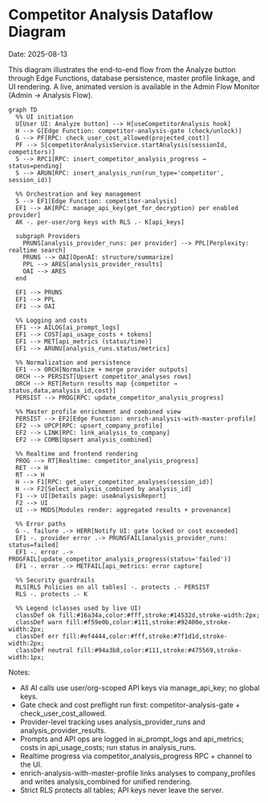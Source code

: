 # Competitor Analysis Dataflow Diagram
Date: 2025-08-13

This diagram illustrates the end-to-end flow from the Analyze button through Edge Functions, database persistence, master profile linkage, and UI rendering. A live, animated version is available in the Admin Flow Monitor (Admin → Analysis Flow).

```mermaid
graph TD
  %% UI initiation
  U[User UI: Analyze button] --> H[useCompetitorAnalysis hook]
  H --> G[Edge Function: competitor-analysis-gate (check/unlock)]
  G --> PF[RPC: check_user_cost_allowed(projected_cost)]
  PF --> S[competitorAnalysisService.startAnalysis(sessionId, competitors)]
  S --> RPC1[RPC: insert_competitor_analysis_progress → status=pending]
  S --> ARUN[RPC: insert_analysis_run(run_type='competitor', session_id)]
  
  %% Orchestration and key management
  S --> EF1[Edge Function: competitor-analysis]
  EF1 --> AK[RPC: manage_api_key(get_for_decryption) per enabled provider]
  AK -. per-user/org keys with RLS .- K[api_keys]
  
  subgraph Providers
    PRUNS[analysis_provider_runs: per provider] --> PPL[Perplexity: realtime search]
    PRUNS --> OAI[OpenAI: structure/summarize]
    PPL --> ARES[analysis_provider_results]
    OAI --> ARES
  end
  
  EF1 --> PRUNS
  EF1 --> PPL
  EF1 --> OAI
  
  %% Logging and costs
  EF1 --> AILOG[ai_prompt_logs]
  EF1 --> COST[api_usage_costs + tokens]
  EF1 --> MET[api_metrics (status/time)]
  EF1 --> ARUNU[analysis_runs.status/metrics]
  
  %% Normalization and persistence
  EF1 --> ORCH[Normalize + merge provider outputs]
  ORCH --> PERSIST[Upsert competitor_analyses rows]
  ORCH --> RET[Return results map {competitor → status,data,analysis_id,cost}]
  PERSIST --> PROG[RPC: update_competitor_analysis_progress]
  
  %% Master profile enrichment and combined view
  PERSIST --> EF2[Edge Function: enrich-analysis-with-master-profile]
  EF2 --> UPCP[RPC: upsert_company_profile]
  EF2 --> LINK[RPC: link_analysis_to_company]
  EF2 --> COMB[Upsert analysis_combined]
  
  %% Realtime and frontend rendering
  PROG --> RT[Realtime: competitor_analysis_progress]
  RET --> H
  RT --> H
  H --> F1[RPC: get_user_competitor_analyses(session_id)]
  H --> F2[Select analysis_combined by analysis_id]
  F1 --> UI[Details page: useAnalysisReport]
  F2 --> UI
  UI --> MODS[Modules render: aggregated results + provenance]
  
  %% Error paths
  G -. failure .-> HERR[Notify UI: gate locked or cost exceeded]
  EF1 -. provider error .-> PRUNSFAIL[analysis_provider_runs: status=failed]
  EF1 -. error .-> PROGFAIL[update_competitor_analysis_progress(status='failed')]
  EF1 -. error .-> METFAIL[api_metrics: error capture]
  
  %% Security guardrails
  RLS[RLS Policies on all tables] -. protects .- PERSIST
  RLS -. protects .- K

  %% Legend (classes used by live UI)
  classDef ok fill:#16a34a,color:#fff,stroke:#14532d,stroke-width:2px;
  classDef warn fill:#f59e0b,color:#111,stroke:#92400e,stroke-width:2px;
  classDef err fill:#ef4444,color:#fff,stroke:#7f1d1d,stroke-width:2px;
  classDef neutral fill:#94a3b8,color:#111,stroke:#475569,stroke-width:1px;
```


Notes:
- All AI calls use user/org-scoped API keys via manage_api_key; no global keys.
- Gate check and cost preflight run first: competitor-analysis-gate + check_user_cost_allowed.
- Provider-level tracking uses analysis_provider_runs and analysis_provider_results.
- Prompts and API ops are logged in ai_prompt_logs and api_metrics; costs in api_usage_costs; run status in analysis_runs.
- Realtime progress via competitor_analysis_progress RPC + channel to the UI.
- enrich-analysis-with-master-profile links analyses to company_profiles and writes analysis_combined for unified rendering.
- Strict RLS protects all tables; API keys never leave the server.